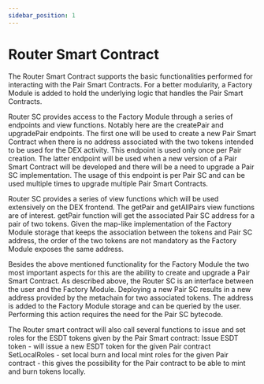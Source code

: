 ```yaml
---
sidebar_position: 1
---
```


# Router Smart Contract

The Router Smart Contract supports the basic functionalities performed for interacting with the Pair Smart Contracts. For a better modularity, a Factory Module is added to hold the underlying logic that handles the Pair Smart Contracts.

Router SC provides access to the Factory Module through a series of endpoints and view functions. Notably here are the createPair and upgradePair endpoints. The first one will be used to create a new Pair Smart Contract when there is no address associated with the two tokens intended to be used for the DEX activity. This endpoint is used only once per Pair creation. The latter endpoint will be used when a new version of a Pair Smart Contract will be developed and there will be a need to upgrade a Pair SC implementation. The usage of this endpoint is per Pair SC and can be used multiple times to upgrade multiple Pair Smart Contracts.

Router SC provides a series of view functions which will be used extensively on the DEX frontend. The getPair and getAllPairs view functions are of interest. getPair function will get the associated Pair SC address for a pair of two tokens. Given the map-like implementation of the Factory Module storage that keeps the association between the tokens and Pair SC address, the order of the two tokens are not mandatory as the Factory Module exposes the same address.

Besides the above mentioned functionality for the Factory Module the two most important aspects for this are the ability to create and upgrade a Pair Smart Contract. As described above, the Router SC is an interface between the user and the Factory Module. Deploying a new Pair SC results in a new address provided by the metachain for two associated tokens. The address is added to the Factory Module storage and can be queried by the user. Performing this action requires the need for the Pair SC bytecode.

The Router smart contract will also call several functions to issue and set roles for the ESDT tokens given by the Pair Smart contract:
Issue ESDT token - will issue a new ESDT token for the given Pair contract
SetLocalRoles - set local burn and local mint roles for the given Pair contract - this gives the possibility for the Pair contract to be able to mint and burn tokens locally.
